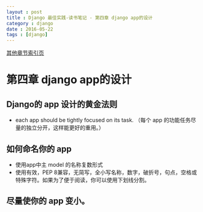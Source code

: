 ```yaml
---
layout : post
title : Django 最佳实践-读书笔记 - 第四章 django app的设计
category : django
date : 2016-05-22
tags : [django]
---
```


[其他章节索引页](2016-05-22-Best.Practices.for.Django.1.8.3rd-Index.html)

# 第四章 django app的设计

## Django的 app 设计的黄金法则

- each app should be tightly focused on its task.
（每个 app 的功能任务尽量的独立分开，这样能更好的重用。）

## 如何命名你的 app 

- 使用app中主 model 的名称复数形式 
- 使用有效，PEP 8兼容，无简写，全小写名称，数字，破折号，句点，空格或特殊字符。如果为了便于阅读，你可以使用下划线分割。
<!-- more -->

## 尽量使你的 app 变小。

